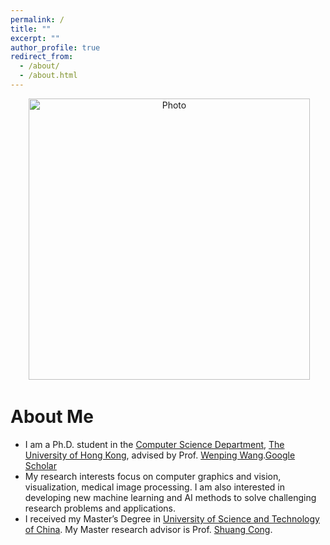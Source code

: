 ```yaml
---
permalink: /
title: ""
excerpt: ""
author_profile: true
redirect_from: 
  - /about/
  - /about.html
---
```


<p align="center">
  <img src="https://huizh.github.io/files/lantaoyu_img.jpg?raw=true" alt="Photo" style="width: 450px;"/> 
</p>

# About Me
* I am a Ph.D. student in the [Computer Science Department](https://www.cs.hku.hk), [The University of Hong Kong](https://www.hku.hk), advised by Prof. [Wenping Wang](https://www.cs.hku.hk/people/academic-staff/wenping).[Google Scholar](https://scholar.google.com/citations?user=28shvv0AAAAJ&hl=en)
* My research interests focus on computer graphics and vision, visualization, medical image processing. I am also interested in developing new machine learning and AI methods to solve challenging research problems and applications.
* I received my Master’s Degree in [University of Science and Technology of China](http://en.ustc.edu.cn). My Master research advisor is Prof. [Shuang Cong](https://scholar.google.com.hk/citations?hl=en&user=2oPsqNQAAAAJ&view_op=list_works).
